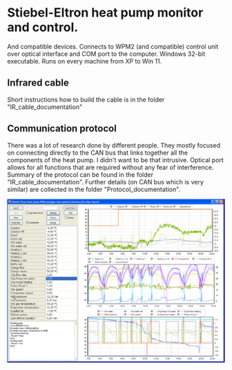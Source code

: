 # Stiebel-Eltron heat pump monitor and control. 
And compatible devices.
Connects to WPM2 (and compatible) control unit over optical interface and COM port to the computer.
Windows 32-bit executable. Runs on every machine from XP to Win 11.

## Infrared cable
Short instructions how to build the cable is in the folder "IR_cable_documentation"

## Communication protocol
There was a lot of research done by different people. They mostly focused on connecting directly to the CAN bus that links together all the components of the heat pump. I didn't want to be that intrusive. Optical port allows for all functions that are required without any fear of interference.
Summary of the protocol can be found in the folder "IR_cable_documentation".
Further details (on CAN bus which is very similar) are collected in the folder "Protocol_documentation".

![Screenshot](/Screenshots/HP_WPM2_readout_2.PNG)
